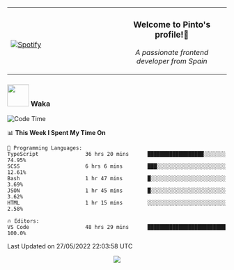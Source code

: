 <table width="100%" align="center"> 
  <tr>
  <td width="50%">
      
&nbsp; <br> [![Spotify](https://novatorem-zeta-rust.vercel.app/api/spotify)](https://open.spotify.com/user/novatorem-zeta-rust)

  </td>
  <td width="50%">
    <h3 align="center">Welcome to Pinto's profile!👋</h3>
    <p align="center"><em>A passionate frontend developer from Spain</em></p>
  </td>
  </table>

### <img src="https://media.giphy.com/media/VgCDAzcKvsR6OM0uWg/giphy.gif" width="50"> Waka

  <!--START_SECTION:waka-->
![Code Time](http://img.shields.io/badge/Code%20Time-444%20hrs%2037%20mins-blue)

📊 **This Week I Spent My Time On** 

```text
💬 Programming Languages: 
TypeScript               36 hrs 20 mins      ██████████████████░░░░░░░   74.95% 
SCSS                     6 hrs 6 mins        ███░░░░░░░░░░░░░░░░░░░░░░   12.61% 
Bash                     1 hr 47 mins        █░░░░░░░░░░░░░░░░░░░░░░░░   3.69% 
JSON                     1 hr 45 mins        █░░░░░░░░░░░░░░░░░░░░░░░░   3.62% 
HTML                     1 hr 15 mins        ░░░░░░░░░░░░░░░░░░░░░░░░░   2.58%

🔥 Editors: 
VS Code                  48 hrs 29 mins      █████████████████████████   100.0%

```


 Last Updated on 27/05/2022 22:03:58 UTC
<!--END_SECTION:waka-->

<div align="center">
<img src="https://github-readme-stats-gilt-tau.vercel.app/api/top-langs/?username=pinto-hub&layout=compact&theme=dracula" />
</div>
